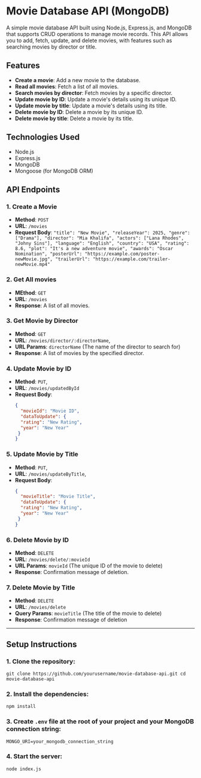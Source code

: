 # Movie Database API (MongoDB)

A simple movie database API built using Node.js, Express.js, and MongoDB that supports CRUD operations to manage movie records. This API allows you to add, fetch, update, and delete movies, with features such as searching movies by director or title.

## Features

- **Create a movie**: Add a new movie to the database.
- **Read all movies**: Fetch a list of all movies.
- **Search movies by director**: Fetch movies by a specific director.
- **Update movie by ID**: Update a movie's details using its unique ID.
- **Update movie by title**: Update a movie's details using its title.
- **Delete movie by ID**: Delete a movie by its unique ID.
- **Delete movie by title**: Delete a movie by its title.

## Technologies Used

- Node.js
- Express.js
- MongoDB
- Mongoose (for MongoDB ORM)

## API Endpoints

### 1. Create a Movie
- **Method**: `POST`
- **URL**: `/movies`
- **Request Body**:
  ``
  "title": "New Movie",
  "releaseYear": 2025,
  "genre": ["Drama"],
  "director": "Mia Khalifa",
  "actors": ["Lana Rhodes", "Johny Sins"],
  "language": "English",
  "country": "USA",
  "rating": 8.6,
  "plot": "It's a new adventure movie",
  "awards": "Oscar Nomination",
  "posterUrl": "https://example.com/poster-newMovie.jpg",
  "trailerUrl": "https://example.com/trailer-newMovie.mp4"
 ``

### 2. Get All movies
- **MEthod**: `GET`
- **URL**: `/movies`
- **Response**: A list of all movies.

### 3. Get Movie by Director
- **Method**: `GET`
- **URL**: `/movies/director/:directorName`,
- **URL Params**: `directorName` (The name of the director to search for)
- **Response**: A list of movies by the specified director.

### 4. Update Movie by ID
- **Method**: `PUT`,
- **URL**: `/movies/updatedById`
- **Request Body**:
  ```json
  {
    "movieId": "Movie ID",
    "dataToUpdate": {
    "rating": "New Rating",
    "year": "New Year"
   }
  }

### 5. Update Movie by Title
- **Method**: `PUT`,
- **URL**: `/movies/updateByTitle`,
- **Request Body**:
  ```json
  {
    "movieTitle": "Movie Title",
    "dataToUpdate": {
    "rating": "New Rating",
    "year": "New Year"
   }
  } 

### 6. Delete Movie by ID
- **Method**: `DELETE`
- **URL**: `/movies/delete/:movieId`
- **URL Params**: `movieId` (The unique ID of the movie to delete) 
- **Response**: Confirmation message of deletion. 

### 7. Delete Movie by Title
- **Method**: `DELETE`
- **URL**: `/movies/delete`
- **Query Params**: `movieTitle` (The title of the movie to delete)
- **Response**: Confirmation message of deletion

---

## Setup Instructions

### 1. Clone the repository:
``git clone https://github.com/yourusername/movie-database-api.git
  cd movie-database-api``

### 2. Install the dependencies:
`` npm install ``

### 3. Create ``.env`` file at the root of your project and your MongoDB connection string:
``MONGO_URI=your_mongodb_connection_string``

### 4. Start the server: 
`` node index.js ``
